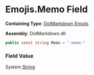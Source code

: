 # Emojis\.Memo Field

**Containing Type**: [DotMarkdown](../../README.md)\.[Emojis](../README.md)

**Assembly**: DotMarkdown\.dll

```csharp
public const string Memo = ":memo:"
```

### Field Value

System\.[String](https://docs.microsoft.com/en-us/dotnet/api/system.string)